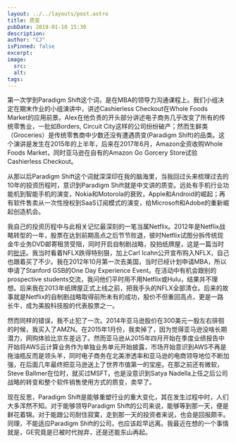 ```yaml
---
layout: ../../layouts/post.astro
title: 质变
pubDate: 2019-01-10 15:30
description: 
author: "CJ"
isPinned: false
excerpt: 
image:
  src:
  alt:
tags: 
---
```

第一次学到Paradigm Shift这个词，是在MBA的领导力沟通课程上。我们小组决定在期末作业的小组演讲中，讲述Cashierless Checkout在Whole Foods Market的应用前景。Alex在他负责的开头部分讲述电子商务几乎改变了所有的传统零售业，一批如Borders, Circuit City这样的公司纷纷破产；然而生鲜类（Groceries）是传统零售商中少数还没有遭遇质变(Paradigm Shift)的品类。这个演讲是发生在2015年的上半年，后来在2017年6月，Amazon全资收购Whole Foods Market，同时亚马逊在自有的Amazon Go Gorcery Store试验Cashierless Checkout。

从那以后Paradigm Shift这个词就深深印在我的脑海里，当我回过头来梳理过去的10年的投资历程时，意识到Paradigm Shift就是中文讲的质变。远处有手机行业功能机到智能手机的演变，Nokia和Motorola的衰败，Apple和Android的崛起；再有软件售卖从一次性授权到SaaS订阅模式的演变，给Microsoft和Adobe的重新崛起创造机会。

我自己的投资历程中与此相关记忆最深刻的一笔当属Netflix。2012年是Netflix战略转型的一年，股票在达到前期高点之后节节败退，彼时Netflix试图分拆传统现金牛业务DVD邮寄租赁受阻，同时开启自制剧战略，投拍纸牌屋，这是一篇当时的[批评](https://www.forbes.com/sites/jamesmarshallcrotty/2012/05/03/netflix-ceo-reed-hastings-blew-12-billion-in-market-cap-so-why-should-we-listen-to-him-about-education/)。我当时看着NFLX跌得特别狠，加上Carl Icahn公开宣布购入NFLX，自己也跟着买了不少。我在2012年10月第一次去美国，当时已经计划申请MBA，所以申请了Stanford GSB的One Day Experience Event。在活动中有机会跟别的prospective students交流，我问他们平时用不用Netflix或Hulu，结果并不理想。后来我在2013年纸牌屋正式上线之前，把我手头的NFLX全部清仓。后来的故事就是Netflix的自制剧战略取得前所未有的成功，股价不但重回高点，更是一路长牛，成为美股科技股的代表股票之一。

然而同样的错误，我不止犯了一次。2014年亚马逊股价在300美元一股左右徘徊的时候，我买入了AMZN。在2015年1月份，我卖掉了，因为觉得亚马逊没啥长期潜力，网购体验比京东差远了。然而亚马逊从2015年四月开始在季度业绩报告中开始将AWS云计算业务作为单独业务单元开始披露，市场开始意识到AWS不再是拖油瓶反而是领头羊，同时电子商务在北美渗透率和亚马逊的电商领导地位不断加强，在后面几年最终把亚马逊送上了世界市值第一的宝座。在那之前还有微软，Steve Ballmer在位时，就买过MSFT，也是没意识到Satya Nadella上任之后公司战略的转变和整个软件销售使用方式的质变，卖早了。

现在反思，Paradigm Shift是能够重塑行业的重大变化，其在发生过程中时，人们大多浑然不知。对于能够领导Paradigm Shift的公司来说，能够等到那一天，便是鲜花着锦。对于能跟公司耐住寂寞，走到那一天的投资者来说，也会是回报颇丰。同理，不能适应Paradigm Shift的公司，也应该趁早远离。我最近在想的一个事情就是，GE究竟是已被时代抛弃，还是还能东山再起。
